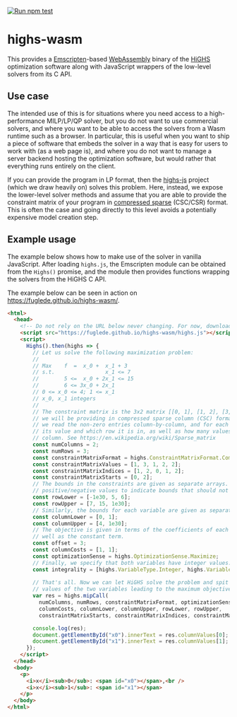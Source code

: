 [![Run npm test](https://github.com/fuglede/highs-wasm/actions/workflows/test.yml/badge.svg)](https://github.com/fuglede/highs-wasm/actions/workflows/test.yml)

# highs-wasm

This provides a [Emscripten](https://emscripten.org)-based [WebAssembly](https://webassembly.org/) binary of the [HiGHS](https://highs.dev) optimization software
along with JavaScript wrappers of the low-level solvers from its C API.

## Use case

The intended use of this is for situations where you need access to a high-performance MILP/LP/QP solver, but you do not want to use commercial
solvers, and where you want to be able to access the solvers from a Wasm runtime such as a browser. In particular, this is useful when you want
to ship a piece of software that embeds the solver in a way that is easy for users to work with (as a web page is), and where you do not want
to manage a server backend hosting the optimization software, but would rather that everything runs entirely on the client.

If you can provide the program in LP format, then the [highs-js](https://github.com/lovasoa/highs-js) project (which we draw heavily on) solves
this problem. Here, instead, we expose the lower-level solver methods and assume that you are able to provide the constraint matrix of your
program in [compressed sparse](https://en.wikipedia.org/wiki/Sparse_matrix) (CSC/CSR) format. This is often the case and going directly to
this level avoids a potentially expensive model creation step.

## Example usage

The example below shows how to make use of the solver in vanilla JavaScript. After loading `highs.js`, the Emscripten module can be obtained
from the `Highs()` promise, and the module then provides functions wrapping the solvers from the HiGHS C API.

The example below can be seen in action on https://fuglede.github.io/highs-wasm/.

```html
<html>
  <head>
    <!-- Do not rely on the URL below never changing. For now, download highs.js and highs.wasm. -->
    <script src="https://fuglede.github.io/highs-wasm/highs.js"></script>
    <script>
      Highs().then(highs => {
        // Let us solve the following maximization problem:
        //
        // Max    f  =  x_0 +  x_1 + 3
        // s.t.                x_1 <= 7
        //        5 <=  x_0 + 2x_1 <= 15
        //        6 <= 3x_0 + 2x_1
        // 0 <= x_0 <= 4; 1 <= x_1
        // x_0, x_1 integers
        //
        // The constraint matrix is the 3x2 matrix [[0, 1], [1, 2], [3, 2]] which
        // we will be providing in compressed sparse column (CSC) format; that is,
        // we read the non-zero entries column-by-column, and for each entry note
        // its value and which row it is in, as well as how many values are in each
        // column. See https://en.wikipedia.org/wiki/Sparse_matrix
        const numColumns = 2;
        const numRows = 3;
        const constraintMatrixFormat = highs.ConstraintMatrixFormat.CompressedSparseColumn;
        const constraintMatrixValues = [1, 3, 1, 2, 2];
        const constraintMatrixIndices = [1, 2, 0, 1, 2];
        const constraintMatrixStarts = [0, 2];
        // The bounds in the constraints are given as separate arrays. We use large
        // positive/negative values to indicate bounds that should not be included.
        const rowLower = [-1e30, 5, 6];
        const rowUpper = [7, 15, 1e30];
        // Similarly, the bounds for each variable are given as separate arrays.
        const columnLower = [0, 1];
        const columnUpper = [4, 1e30];
        // The objective is given in terms of the coefficients of each variable, as
        // well as the constant term.
        const offset = 3;
        const columnCosts = [1, 1];
        const optimizationSense = highs.OptimizationSense.Maximize;
        // Finally, we specify that both variables have integer values.
        const integrality = [highs.VariableType.Integer, highs.VariableType.Integer];
  
        // That's all. Now we can let HiGHS solve the problem and spit out the
        // values of the two variables leading to the maximum objective value.
        var res = highs.mipCall(
          numColumns, numRows, constraintMatrixFormat, optimizationSense, offset,
          columnCosts, columnLower, columnUpper, rowLower, rowUpper,
          constraintMatrixStarts, constraintMatrixIndices, constraintMatrixValues, integrality);

        console.log(res);
        document.getElementById("x0").innerText = res.columnValues[0];
        document.getElementById("x1").innerText = res.columnValues[1];
      });
    </script>
  </head>
  <body>
    <p>
      <i>x</i><sub>0</sub>: <span id="x0"></span>,<br />
      <i>x</i><sub>1</sub>: <span id="x1"></span>
    </p>
  </body>
</html>
```
